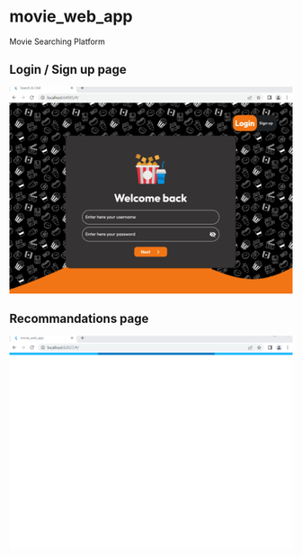 # movie_web_app
 Movie Searching Platform
 
## Login / Sign up page
![](https://github.com/Bochra10/movie_web_app/blob/main/assets/read-me/loginSignup.gif)


## Recommandations page
![](https://github.com/Bochra10/movie_web_app/blob/main/assets/read-me/recommandations.gif)